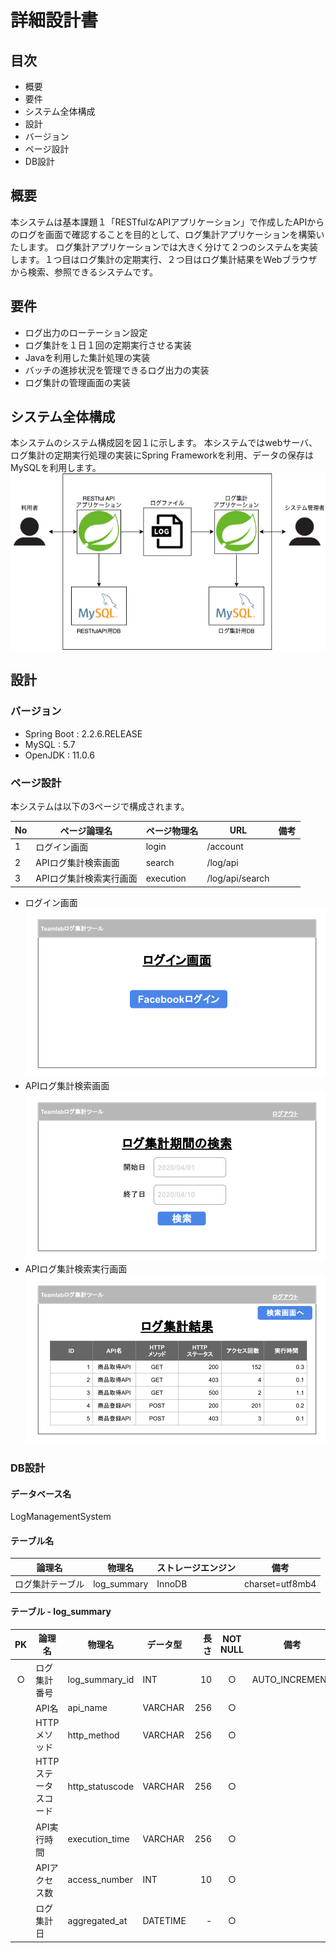 # 詳細設計書

## 目次

- 概要
- 要件
- システム全体構成
- 設計
 - バージョン
 - ページ設計
 - DB設計

## 概要
本システムは基本課題１「RESTfulなAPIアプリケーション」で作成したAPIからのログを画面で確認することを目的として、ログ集計アプリケーションを構築いたします。
ログ集計アプリケーションでは大きく分けて２つのシステムを実装します。１つ目はログ集計の定期実行、２つ目はログ集計結果をWebブラウザから検索、参照できるシステムです。

## 要件
- ログ出力のローテーション設定
- ログ集計を１日１回の定期実行させる実装
- Javaを利用した集計処理の実装
- バッチの進捗状況を管理できるログ出力の実装
- ログ集計の管理画面の実装

## システム全体構成
本システムのシステム構成図を図１に示します。
本システムではwebサーバ、ログ集計の定期実行処理の実装にSpring Frameworkを利用、データの保存はMySQLを利用します。
![システム構成図](./images/システム構成図.png)

## 設計
### バージョン
- Spring Boot : 2.2.6.RELEASE
- MySQL : 5.7
- OpenJDK : 11.0.6

### ページ設計
本システムは以下の3ページで構成されます。

|No|ページ論理名|ページ物理名|URL|備考|
|---|---|---|---|---|
|1|ログイン画面|login|/account||
|2|APIログ集計検索画面|search|/log/api||
|3|APIログ集計検索実行画面|execution|/log/api/search||

- ログイン画面
![ログイン画面](./images/ログイン画面.png)
- APIログ集計検索画面
![APIログ集計検索](./images/APIログ集計検索画面.png)
- APIログ集計検索実行画面
![APIログ集計検索実行](./images/APIログ集計検索実行画面.png)


### DB設計

#### データベース名
LogManagementSystem

#### テーブル名
|論理名|物理名|ストレージエンジン|備考|
|---|---|---|---|
|ログ集計テーブル|log_summary|InnoDB|charset=utf8mb4|

#### テーブル - log_summary
|PK|論理名|物理名|データ型|長さ|NOT NULL|備考|
|:---:|---|---|---|---:|:---:|---|
|○|ログ集計番号|log_summary_id|INT|10|○|AUTO_INCREMENT|
| |API名|api_name|VARCHAR|256|○||
| |HTTPメソッド|http_method|VARCHAR|256|○||
| |HTTPステータスコード|http_statuscode|VARCHAR|256|○||
| |API実行時間|execution_time|VARCHAR|256|○||
| |APIアクセス数|access_number|INT|10|○||
| |ログ集計日|aggregated_at|DATETIME|-|○||
